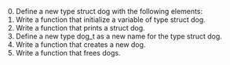 0. Define a new type struct dog with the following elements:
1. Write a function that initialize a variable of type struct dog.
2. Write a function that prints a struct dog.
3. Define a new type dog_t as a new name for the type struct dog.
4. Write a function that creates a new dog.
5. Write a function that frees dogs.
